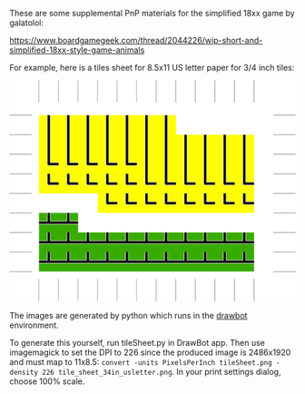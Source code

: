 These are some supplemental PnP materials for the simplified 18xx game by galatolol:

https://www.boardgamegeek.com/thread/2044226/wip-short-and-simplified-18xx-style-game-animals

For example, here is a tiles sheet for 8.5x11 US letter paper for 3/4 inch tiles:

![](./tile_sheet_34in_usletter.png)

The images are generated by python which runs in the [drawbot](https://www.drawbot.com/) environment.

To generate this yourself, run tileSheet.py in DrawBot app. Then use imagemagick to set the DPI to 226 since the produced image is 2486x1920 and must map to 11x8.5: `convert -units PixelsPerInch tileSheet.png -density 226 tile_sheet_34in_usletter.png`. In your print settings dialog, choose 100% scale.
